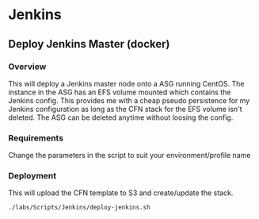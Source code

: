 # Jenkins 
## Deploy Jenkins Master (docker)
### Overview
This will deploy a Jenkins master node onto a ASG running CentOS. The instance in the ASG has an EFS volume mounted which contains the Jenkins config. This provides me with a cheap pseudo persistence for my Jenkins configuration as long as the CFN stack for the EFS volume isn't deleted. The ASG can be deleted anytime without loosing the config.

### Requirements
Change the parameters in the script to suit your environment/profile name

### Deployment
This will upload the CFN template to S3 and create/update the stack.
```bash
./labs/Scripts/Jenkins/deploy-jenkins.sh
```
   